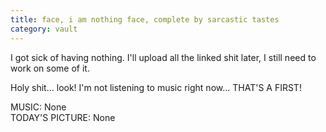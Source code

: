 ```yaml
---
title: face, i am nothing face, complete by sarcastic tastes
category: vault
---
```


I got sick of having nothing. I'll upload all the linked shit later, I still
need to work on some of it.

Holy shit... look! I'm not listening to music right now... THAT'S A FIRST!

MUSIC: None  
TODAY'S PICTURE: None
